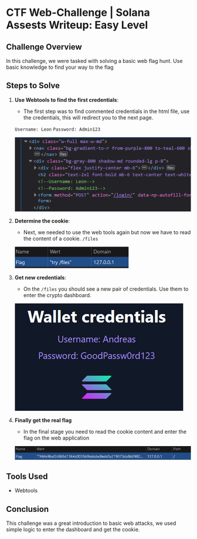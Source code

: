 # CTF Web-Challenge | Solana Assests Writeup: Easy Level

## Challenge Overview

In this challenge, we were tasked with solving a basic web flag hunt. Use basic knowledge to find your way to the flag

## Steps to Solve

1. **Use Webtools to find the first credentials**:

   - The first step was to find commented credentials in the html file, use the credentials, this will redirect you to the next page.

   `Username: Leon`
   `Password: Admin123`

   ![alt text](image.png)

2. **Determine the cookie**:

   - Next, we needed to use the web tools again but now we have to read the content of a cookie.
     `/files`

   ![alt text](image-1.png)

3. **Get new credentials**:

   - On the `/files` you should see a new pair of credentials. Use them to enter the crypto dashboard.

   ![alt text](image-2.png)

4. **Finally get the real flag**

   - In the final stage you need to read the cookie content and enter the flag on the web application

   ![alt text](image-3.png)

## Tools Used

- Webtools

## Conclusion

This challenge was a great introduction to basic web attacks, we used simple logic to enter the dashboard and get the cookie.
